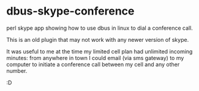 dbus-skype-conference
=====================

perl skype app showing how to use dbus in linux to dial a conference call.

This is an old plugin that may not work with any newer version of skype.

It was useful to me at the time my limited cell plan  had unlimited incoming minutes: from anywhere in town I could email (via sms gateway) to my computer to initiate a conference call between my cell and any other number.

:D
